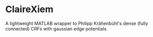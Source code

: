 # ClaireXiem
A lightweight MATLAB wrapper to Philipp Krähenbühl's dense (fully connected) CRFs with gaussian edge potentials.

